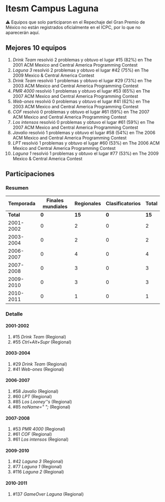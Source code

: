 # Itesm Campus Laguna

:warning: Equipos que solo participaron en el Repechaje del Gran Premio de México no están registrados oficialmente en el ICPC, por lo que no aparecerán aquí.

## Mejores 10 equipos

1. _Drink Team_ resolvió 2 problemas y obtuvo el lugar #15 (82%) en The 2001 ACM Mexico and Central America Programming Contest
1. _Laguna 3_ resolvió 2 problemas y obtuvo el lugar #42 (75%) en The 2009 Mexico & Central America Contest
1. _Drink Team_ resolvió 1 problemas y obtuvo el lugar #29 (73%) en The 2003 ACM Mexico and Central America Programming Contest
1. _PMR 4000_ resolvió 1 problemas y obtuvo el lugar #53 (65%) en The 2007 ACM Mexico and Central America Programming Contest
1. _Web-ones_ resolvió 0 problemas y obtuvo el lugar #41 (62%) en The 2003 ACM Mexico and Central America Programming Contest
1. _COF_ resolvió 0 problemas y obtuvo el lugar #61 (59%) en The 2007 ACM Mexico and Central America Programming Contest
1. _Los intensos_ resolvió 0 problemas y obtuvo el lugar #61 (59%) en The 2007 ACM Mexico and Central America Programming Contest
1. _Javalio_ resolvió 1 problemas y obtuvo el lugar #58 (54%) en The 2006 ACM Mexico and Central America Programming Contest
1. _LPT_ resolvió 1 problemas y obtuvo el lugar #60 (53%) en The 2006 ACM Mexico and Central America Programming Contest
1. _Laguna 1_ resolvió 1 problemas y obtuvo el lugar #77 (53%) en The 2009 Mexico & Central America Contest

## Participaciones

### Resumen

| Temporada | Finales mundiales | Regionales | Clasificatorios | Total |
| --- | --- | --- | --- | --- |
| **Total** | **0** | **15** | **0** | **15** |
| 2001-2002 | 0 | 2 | 0 | 2 |
| 2003-2004 | 0 | 2 | 0 | 2 |
| 2006-2007 | 0 | 4 | 0 | 4 |
| 2007-2008 | 0 | 3 | 0 | 3 |
| 2009-2010 | 0 | 3 | 0 | 3 |
| 2010-2011 | 0 | 1 | 0 | 1 |

### Detalle

#### 2001-2002

1. #15 _Drink Team_ (Regional)
1. #55 _Ctrl+Alt+Supr_ (Regional)

#### 2003-2004

1. #29 _Drink Team_ (Regional)
1. #41 _Web-ones_ (Regional)

#### 2006-2007

1. #58 _Javalio_ (Regional)
1. #60 _LPT_ (Regional)
1. #85 _Los Looney''s_ (Regional)
1. #85 _noName=" ";_ (Regional)

#### 2007-2008

1. #53 _PMR 4000_ (Regional)
1. #61 _COF_ (Regional)
1. #61 _Los intensos_ (Regional)

#### 2009-2010

1. #42 _Laguna 3_ (Regional)
1. #77 _Laguna 1_ (Regional)
1. #116 _Laguna 2_ (Regional)

#### 2010-2011

1. #137 _GameOver Laguna_ (Regional)





